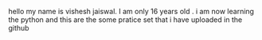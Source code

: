 hello 
my name is vishesh jaiswal.
I am only 16 years old .
i am now learning the python and this are the some pratice set that i have uploaded in the github
